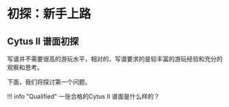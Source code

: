# 初探：新手上路

## Cytus II 谱面初探

写谱并不需要很高的游玩水平，相对的，写谱要求的是较丰富的游玩经验和充分的观察和思考。

下面，我们将探讨第一个问题。

!!! info "Qualified"
    一张合格的Cytus II 谱面是什么样的？

